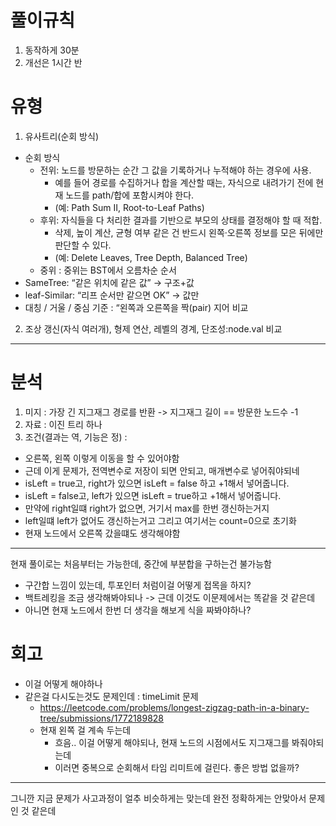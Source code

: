 # 풀이규칙
1. 동작하게 30분
2. 개선은 1시간 반

# 유형
1. 유사트리(순회 방식)
- 순회 방식
  - 전위: 노드를 방문하는 순간 그 값을 기록하거나 누적해야 하는 경우에 사용. 
    - 예를 들어 경로를 수집하거나 합을 계산할 때는, 자식으로 내려가기 전에 현재 노드를 path/합에 포함시켜야 한다. 
    - (예: Path Sum II, Root-to-Leaf Paths)
  - 후위: 자식들을 다 처리한 결과를 기반으로 부모의 상태를 결정해야 할 때 적합. 
    - 삭제, 높이 계산, 균형 여부 같은 건 반드시 왼쪽·오른쪽 정보를 모은 뒤에만 판단할 수 있다. 
    - (예: Delete Leaves, Tree Depth, Balanced Tree)
  - 중위 : 중위는 BST에서 오름차순 순서
- SameTree: “같은 위치에 같은 값” → 구조+값
- leaf-Similar: “리프 순서만 같으면 OK” → 값만 
- 대칭 / 거울 / 중심 기준 : “왼쪽과 오른쪽을 짝(pair) 지어 비교

2. 조상 갱신(자식 여러개), 형제 연산, 레벨의 경계, 단조성:node.val 비교

---

# 분석

1. 미지 : 가장 긴 지그재그 경로를 반환 -> 지그재그 길이 == 방문한 노드수 -1
2. 자료 : 이진 트리 하나
3. 조건(결과는 역, 기능은 정) :
- 오른쪽, 왼쪽 이렇게 이동을 할 수 있어야함
- 근데 이게 문제가, 전역변수로 저장이 되면 안되고, 매개변수로 넣어줘야되네
- isLeft = true고,  right가 있으면 isLeft = false 하고 +1해서 넣어줍니다.
- isLeft = false고,  left가 있으면 isLeft = true하고 +1해서 넣어줍니다.
- 만약에 right일떄 right가 없으면, 거기서 max를 한번 갱신하는거지
- left일떄 left가 없어도 갱신하는거고 그리고 여기서는 count=0으로 초기화
- 현재 노드에서 오른쪽 갔을떄도 생각해야함

-----

현재 풀이로는 처음부터는 가능한데, 중간에 부분합을 구하는건 불가능함
- 구간합 느낌이 있는데, 투포인터 처럼이걸 어떻게 접목을 하지?
- 백트레킹을 조금 생각해봐야되나 -> 근데 이것도 이문제에서는 똑같을 것 같은데
- 아니면 현재 노드에서 한번 더 생각을 해보게 식을 짜봐야하나? 

# 회고
- 이걸 어떻게 해야하나
- 같은걸 다시도는것도 문제인데 : timeLimit 문제
  - https://leetcode.com/problems/longest-zigzag-path-in-a-binary-tree/submissions/1772189828
  - 현재 왼쪽 걸 계속 두는데
    - 흐음.. 이걸 어떻게 해야되나, 현재 노드의 시점에서도 지그재그를 봐줘야되는데
    - 이러면 중복으로 순회해서 타임 리미트에 걸린다. 좋은 방법 없을까?
-----------------------------------------------------------
그니깐 지금 문제가 사고과정이 얼추 비슷하게는 맞는데
완전 정확하게는 안맞아서 문제인 것 같은데